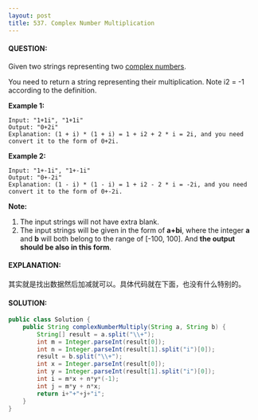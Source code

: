 ```yaml
---
layout: post
title: 537. Complex Number Multiplication
---
```


#### QUESTION:

Given two strings representing two [complex numbers](https://en.wikipedia.org/wiki/Complex_number).

You need to return a string representing their multiplication. Note i2 = -1 according to the definition.

**Example 1:**

```
Input: "1+1i", "1+1i"
Output: "0+2i"
Explanation: (1 + i) * (1 + i) = 1 + i2 + 2 * i = 2i, and you need convert it to the form of 0+2i.

```

**Example 2:**

```
Input: "1+-1i", "1+-1i"
Output: "0+-2i"
Explanation: (1 - i) * (1 - i) = 1 + i2 - 2 * i = -2i, and you need convert it to the form of 0+-2i.

```

**Note:**

1. The input strings will not have extra blank.
2. The input strings will be given in the form of **a+bi**, where the integer **a** and **b** will both belong to the range of [-100, 100]. And **the output should be also in this form**.

#### EXPLANATION:

其实就是找出数据然后加减就可以。具体代码就在下面，也没有什么特别的。

#### SOLUTION:

```JAVA
public class Solution {
    public String complexNumberMultiply(String a, String b) {
        String[] result = a.split("\\+");
        int m = Integer.parseInt(result[0]);
        int n = Integer.parseInt(result[1].split("i")[0]);
        result = b.split("\\+");
        int x = Integer.parseInt(result[0]);
        int y = Integer.parseInt(result[1].split("i")[0]);
        int i = m*x + n*y*(-1);
        int j = m*y + n*x;
        return i+"+"+j+"i";
    }
}
```

